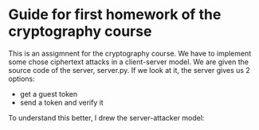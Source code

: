 # Guide for first homework of the cryptography course

This is an assigmnent for the cryptography course. We have to implement some chose ciphertext attacks in a client-server model.
We are given the source code of the server, server.py. If we look at it, the server gives us 2 options:
  - get a guest token
  - send a token and verify it

To understand this better, I drew the server-attacker model:
